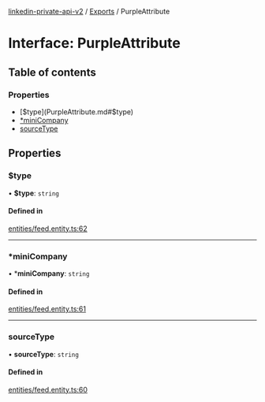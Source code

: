 [linkedin-private-api-v2](../README.md) / [Exports](../modules.md) / PurpleAttribute

# Interface: PurpleAttribute

## Table of contents

### Properties

- [$type](PurpleAttribute.md#$type)
- [*miniCompany](PurpleAttribute.md#*minicompany)
- [sourceType](PurpleAttribute.md#sourcetype)

## Properties

### $type

• **$type**: `string`

#### Defined in

[entities/feed.entity.ts:62](https://github.com/akash-gupt/linkedin-private-api/blob/db337d2/src/entities/feed.entity.ts#L62)

___

### *miniCompany

• ***miniCompany**: `string`

#### Defined in

[entities/feed.entity.ts:61](https://github.com/akash-gupt/linkedin-private-api/blob/db337d2/src/entities/feed.entity.ts#L61)

___

### sourceType

• **sourceType**: `string`

#### Defined in

[entities/feed.entity.ts:60](https://github.com/akash-gupt/linkedin-private-api/blob/db337d2/src/entities/feed.entity.ts#L60)
